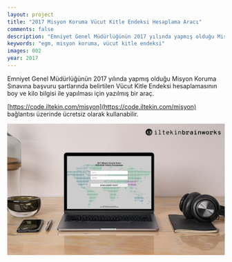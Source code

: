 ```yaml
---
layout: project
title: "2017 Misyon Koruma Vücut Kitle Endeksi Hesaplama Aracı"
comments: false
description: "Emniyet Genel Müdürlüğünün 2017 yılında yapmış olduğu Misyon Koruma Sınavına başvuru şartlarında belirtilen Vücut Kitle Endeksi hesaplamasının boy ve kilo bilgisi ile yapılması."
keywords: "egm, misyon koruma, vücut kitle endeksi"
images: 002
year: 2017
---
```


Emniyet Genel Müdürlüğünün 2017 yılında yapmış olduğu Misyon Koruma Sınavına başvuru şartlarında belirtilen Vücut Kitle Endeksi hesaplamasının boy ve kilo bilgisi ile yapılması için yazılmış bir araç.

[https://code.iltekin.com/misyon](https://code.iltekin.com/misyon) bağlantısı üzerinde ücretsiz olarak kullanabilir.

![001](/assets/images/projects/002/001.jpg)